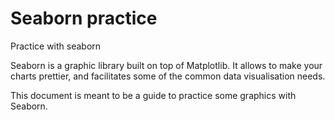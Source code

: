 # Seaborn practice
 Practice with seaborn

Seaborn is a graphic library built on top of Matplotlib. It allows to make your charts prettier, and facilitates some of the common data visualisation needs.

This document is meant to be a guide to practice some graphics with Seaborn. 